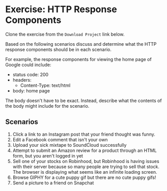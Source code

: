 # Exercise: HTTP Response Components

Clone the exercise from the `Download Project` link below.

Based on the following scenarios discuss and determine what the HTTP response
components should be in each scenario.

For example, the response components for viewing the home page of Google could
include:

- status code: 200
- headers:
  - Content-Type: text/html
- body: home page

The body doesn't have to be exact. Instead, describe what the contents of the
body might include for the scenario.

## Scenarios

1. Click a link to an Instagram post that your friend thought was funny.
2. Edit a Facebook comment that isn't your own
3. Upload your sick mixtape to SoundCloud successfully
4. Attempt to submit an Amazon review for a product through an HTML form, but
   you aren't logged in yet
5. Sell one of your stocks on Robinhood, but Robinhood is having issues with
   their server because so many people are trying to sell that stock. The
   browser is displaying what seems like an infinite loading screen.
6. Browse GIPHY for a cute puppy gif but there are no cute puppy gifs!
7. Send a picture to a friend on Snapchat
